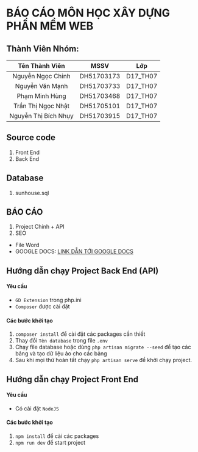 # BÁO CÁO MÔN HỌC XÂY DỰNG PHẦN MỀM WEB

## Thành Viên Nhóm:

| Tên Thành Viên | MSSV  | Lớp  |
| :-----: | :-: | :-: |
| Nguyễn Ngọc Chinh | DH51703173 | D17_TH07 |
| Nguyễn Văn Mạnh | DH51703733 | D17_TH07 |
| Phạm Minh Hùng | DH51703468 | D17_TH07 |
| Trần Thị Ngọc Nhật | DH51705101 | D17_TH07 |
| Nguyễn Thị Bích Nhụy | DH51703915 | D17_TH07 |

## Source code 
1. Front End 
2. Back End
## Database
1. sunhouse.sql
## BÁO CÁO
1. Project Chính + API
2. SEO
  * File Word
  * GOOGLE DOCS: [LINK DẪN TỚI GOOGLE DOCS](https://docs.google.com/document/d/1wYaI5LnkpAqkTpg3qPL-PMgFXS5ZgAs4-fX5B6J7kcM/edit?usp=sharing)
 
 ## Hướng dẫn chạy Project Back End (API)
 #### Yêu cầu 
  * `GD Extension` trong php.ini
  * `Composer` được cài đặt
  
 #### Các bước khởi tạo
 1. `composer install` để cài đặt các packages cần thiết
 2. Thay đổi `Tên database` trong file `.env`
 3. Chạy file database hoặc dùng `php artisan migrate --seed` để tạo các bảng và tạo dữ liệu ảo cho các bảng
 4. Sau khi mọi thứ hoàn tất chạy `php artisan serve` để khởi chạy project.


 ## Hướng dẫn chạy Project Front End
 #### Yêu cầu
 * Có cài đặt `NodeJS`
 
 #### Các bước khởi tạo
 1. `npm install` để cài các packages
 2. `npm run dev` để start project
